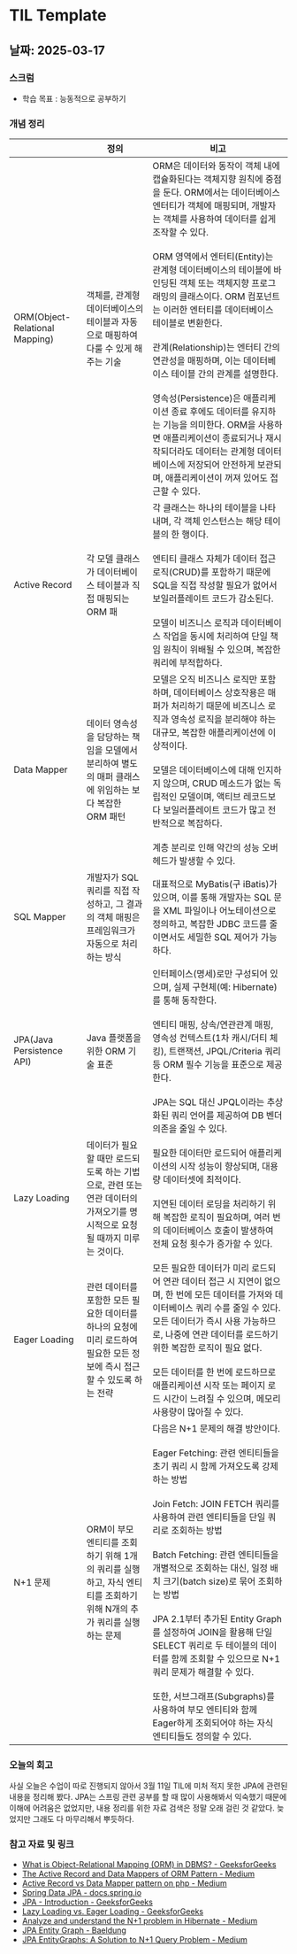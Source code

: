 # TIL Template

## 날짜: 2025-03-17

### 스크럼
- 학습 목표 : 능동적으로 공부하기

### 개념 정리

|  | 정의 | 비고 |
| --- | --- | --- |
| ORM(Object-Relational Mapping) | 객체를, 관계형 데이터베이스의 테이블과 자동으로 매핑하여 다룰 수 있게 해주는 기술 | ORM은 데이터와 동작이 객체 내에 캡슐화된다는 객체지향 원칙에 중점을 둔다. ORM에서는 데이터베이스 엔터티가 객체에 매핑되며, 개발자는 객체를 사용하여 데이터를 쉽게 조작할 수 있다.<br><br>ORM 영역에서 엔터티(Entity)는 관계형 데이터베이스의 테이블에 바인딩된 객체 또는 객체지향 프로그래밍의 클래스이다. ORM 컴포넌트는 이러한 엔터티를 데이터베이스 테이블로 변환한다.<br><br>관계(Relationship)는 엔터티 간의 연관성을 매핑하며, 이는 데이터베이스 테이블 간의 관계를 설명한다.<br><br>영속성(Persistence)은 애플리케이션 종료 후에도 데이터를 유지하는 기능을 의미한다. ORM을 사용하면 애플리케이션이 종료되거나 재시작되더라도 데이터는 관계형 데이터베이스에 저장되어 안전하게 보관되며, 애플리케이션이 꺼져 있어도 접근할 수 있다. |
| Active Record | 각 모델 클래스가 데이터베이스 테이블과 직접 매핑되는 ORM 패 | 각 클래스는 하나의 테이블을 나타내며, 각 객체 인스턴스는 해당 테이블의 한 행이다.<br><br>엔티티 클래스 자체가 데이터 접근 로직(CRUD)를 포함하기 때문에 SQL을 직접 작성할 필요가 없어서 보일러플레이트 코드가 감소된다.<br><br>모델이 비즈니스 로직과 데이터베이스 작업을 동시에 처리하여 단일 책임 원칙이 위배될 수 있으며, 복잡한 쿼리에 부적합하다. |
| Data Mapper | 데이터 영속성을 담당하는 책임을 모델에서 분리하여 별도의 매퍼 클래스에 위임하는 보다 복잡한 ORM 패턴 | 모델은 오직 비즈니스 로직만 포함하며, 데이터베이스 상호작용은 매퍼가 처리하기 때문에 비즈니스 로직과 영속성 로직을 분리해야 하는 대규모, 복잡한 애플리케이션에 이상적이다.<br><br>모델은 데이터베이스에 대해 인지하지 않으며, CRUD 메소드가 없는 독립적인 모델이며, 액티브 레코드보다 보일러플레이트 코드가 많고 전반적으로 복잡하다.<br><br>계층 분리로 인해 약간의 성능 오버헤드가 발생할 수 있다. |
| SQL Mapper | 개발자가 SQL 쿼리를 직접 작성하고, 그 결과의 객체 매핑은 프레임워크가 자동으로 처리하는 방식 | 대표적으로 MyBatis(구 iBatis)가 있으며, 이를 통해 개발자는 SQL 문을 XML 파일이나 어노테이션으로 정의하고, 복잡한 JDBC 코드를 줄이면서도 세밀한 SQL 제어가 가능하다. |
| JPA(Java Persistence API) | Java 플랫폼을 위한 ORM 기술 표준 | 인터페이스(명세)로만 구성되어 있으며, 실제 구현체(예: Hibernate)를 통해 동작한다.<br><br>엔티티 매핑, 상속/연관관계 매핑, 영속성 컨텍스트(1차 캐시/더티 체킹), 트랜잭션, JPQL/Criteria 쿼리 등 ORM 필수 기능을 표준으로 제공한다.<br><br>JPA는 SQL 대신 JPQL이라는 추상화된 쿼리 언어를 제공하여 DB 벤더 의존을 줄일 수 있다. |
| Lazy Loading | 데이터가 필요할 때만 로드되도록 하는 기법으로, 관련 또는 연관 데이터의 가져오기를 명시적으로 요청될 때까지 미루는 것이다. | 필요한 데이터만 로드되어 애플리케이션의 시작 성능이 향상되며, 대용량 데이터셋에 최적이다.<br><br>지연된 데이터 로딩을 처리하기 위해 복잡한 로직이 필요하며, 여러 번의 데이터베이스 호출이 발생하여 전체 요청 횟수가 증가할 수 있다. |
| Eager Loading | 관련 데이터를 포함한 모든 필요한 데이터를 하나의 요청에 미리 로드하여 필요한 모든 정보에 즉시 접근할 수 있도록 하는 전략 | 모든 필요한 데이터가 미리 로드되어 연관 데이터 접근 시 지연이 없으며, 한 번에 모든 데이터를 가져와 데이터베이스 쿼리 수를 줄일 수 있다.<br>모든 데이터가 즉시 사용 가능하므로, 나중에 연관 데이터를 로드하기 위한 복잡한 로직이 필요 없다.<br><br>모든 데이터를 한 번에 로드하므로 애플리케이션 시작 또는 페이지 로드 시간이 느려질 수 있으며, 메모리 사용량이 많아질 수 있다. |
| N+1 문제 | ORM이 부모 엔티티를 조회하기 위해 1개의 쿼리를 실행하고, 자식 엔티티를 조회하기 위해 N개의 추가 쿼리를 실행하는 문제 | 다음은 N+1 문제의 해결 방안이다.<br><br>Eager Fetching: 관련 엔티티들을 초기 쿼리 시 함께 가져오도록 강제하는 방법<br><br>Join Fetch: JOIN FETCH 쿼리를 사용하여 관련 엔티티들을 단일 쿼리로 조회하는 방법<br><br>Batch Fetching: 관련 엔티티들을 개별적으로 조회하는 대신, 일정 배치 크기(batch size)로 묶어 조회하는 방법<br><br>JPA 2.1부터 추가된 Entity Graph를 설정하여 JOIN을 활용해 단일 SELECT 쿼리로 두 테이블의 데이터를 함께 조회할 수 있으므로 N+1 쿼리 문제가 해결할 수 있다.<br><br>또한, 서브그래프(Subgraphs)를 사용하여 부모 엔티티와 함께 Eager하게 조회되어야 하는 자식 엔티티들도 정의할 수 있다. |

### 오늘의 회고
사실 오늘은 수업이 따로 진행되지 않아서 3월 11일 TIL에 미처 적지 못한 JPA에 관련된 내용을 정리해 봤다. JPA는 스프링 관련 공부를 할 때 많이 사용해봐서 익숙했기 때문에 이해에 어려움은 없었지만, 내용 정리를 위한 자료 검색은 정말 오래 걸린 것 같았다. 늦었지만 그래도 다 마무리해서 뿌듯하다.

### 참고 자료 및 링크
- [What is Object-Relational Mapping (ORM) in DBMS? - GeeksforGeeks](https://www.geeksforgeeks.org/what-is-object-relational-mapping-orm-in-dbms/)
- [The Active Record and Data Mappers of ORM Pattern - Medium](https://medium.com/oceanize-geeks/the-active-record-and-data-mappers-of-orm-pattern-eefb8262b7bb)
- [Active Record vs Data Mapper pattern on php - Medium](https://medium.com/@emad-mohamed/active-record-vs-data-mapper-pattern-on-php-7be5d8b47f92)
- [Spring Data JPA - docs.spring.io](https://spring.io/projects/spring-data-jpa)
- [JPA - Introduction - GeeksforGeeks](https://www.geeksforgeeks.org/jpa-introduction/)
- [Lazy Loading vs. Eager Loading - GeeksforGeeks](https://www.geeksforgeeks.org/lazy-loading-vs-eager-loading/?ref=header_outind)
- [Analyze and understand the N+1 problem in Hibernate - Medium](https://medium.com/@liberatoreanita/analyze-and-understand-the-n-1-problem-in-hibernate-920cbc056705)
- [JPA Entity Graph - Baeldung](https://www.baeldung.com/jpa-entity-graph)
- [JPA EntityGraphs: A Solution to N+1 Query Problem - Medium](https://medium.com/geekculture/jpa-entitygraphs-a-solution-to-n-1-query-problem-e29c28abe5fb)
